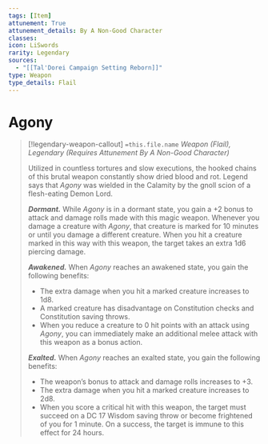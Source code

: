 ```yaml
---
tags: [Item]
attunement: True
attunement_details: By A Non-Good Character
classes: 
icon: LiSwords
rarity: Legendary
sources:
  - "[[Tal'Dorei Campaign Setting Reborn]]"
type: Weapon
type_details: Flail
---
```

# Agony
>[!legendary-weapon-callout] `=this.file.name`
>*Weapon (Flail), Legendary (Requires Attunement By A Non-Good Character)*
>
>Utilized in countless tortures and slow executions, the hooked chains of this brutal weapon constantly show dried blood and rot. Legend says that *Agony* was wielded in the Calamity by the gnoll scion of a flesh-eating Demon Lord.
>
>***Dormant.*** While *Agony* is in a dormant state, you gain a +2 bonus to attack and damage rolls made with this magic weapon. Whenever you damage a creature with *Agony*, that creature is marked for 10 minutes or until you damage a different creature. When you hit a creature marked in this way with this weapon, the target takes an extra 1d6 piercing damage.
>
>***Awakened.*** When *Agony* reaches an awakened state, you gain the following benefits:
>
>* The extra damage when you hit a marked creature increases to 1d8.
>* A marked creature has disadvantage on Constitution checks and Constitution saving throws.
>* When you reduce a creature to 0 hit points with an attack using *Agony*, you can immediately make an additional melee attack with this weapon as a bonus action.
>
>***Exalted.*** When *Agony* reaches an exalted state, you gain the following benefits:
>
>* The weapon’s bonus to attack and damage rolls increases to +3.
>* The extra damage when you hit a marked creature increases to 2d8.
>* When you score a critical hit with this weapon, the target must succeed on a DC 17 Wisdom saving throw or become frightened of you for 1 minute. On a success, the target is immune to this effect for 24 hours.
>
>
